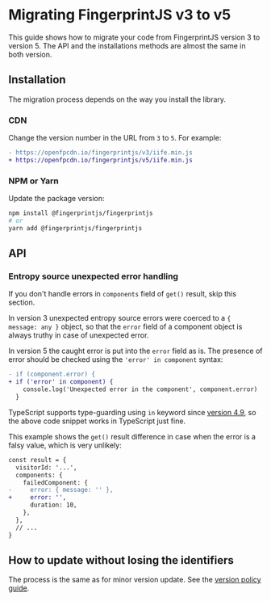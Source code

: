 # Migrating FingerprintJS v3 to v5

This guide shows how to migrate your code from FingerprintJS version 3 to version 5.
The API and the installations methods are almost the same in both version.

## Installation

The migration process depends on the way you install the library.

### CDN

Change the version number in the URL from `3` to `5`. For example:

```diff
- https://openfpcdn.io/fingerprintjs/v3/iife.min.js
+ https://openfpcdn.io/fingerprintjs/v5/iife.min.js
```

### NPM or Yarn

Update the package version:

```bash
npm install @fingerprintjs/fingerprintjs
# or
yarn add @fingerprintjs/fingerprintjs
```

## API

### Entropy source unexpected error handling

If you don't handle errors in `components` field of `get()` result, skip this section.

In version 3 unexpected entropy source errors were coerced to a `{ message: any }` object,
so that the `error` field of a component object is always truthy in case of unexpected error.

In version 5 the caught error is put into the `error` field as is.
The presence of error should be checked using the `'error' in component` syntax:

```diff
- if (component.error) {
+ if ('error' in component) {
    console.log('Unexpected error in the component', component.error)
  }
```

TypeScript supports type-guarding using `in` keyword since [version 4.9](https://devblogs.microsoft.com/typescript/announcing-typescript-4-9/#in-narrowing),
so the above code snippet works in TypeScript just fine.

This example shows the `get()` result difference in case when the error is a falsy value, which is very unlikely:

```diff
const result = {
  visitorId: '...',
  components: {
    failedComponent: {
-     error: { message: '' },
+     error: '',
      duration: 10,
    },
  },
  // ...
}
```

## How to update without losing the identifiers

The process is the same as for minor version update.
See the [version policy guide](../version_policy.md#how-to-update-without-losing-the-identifiers).
